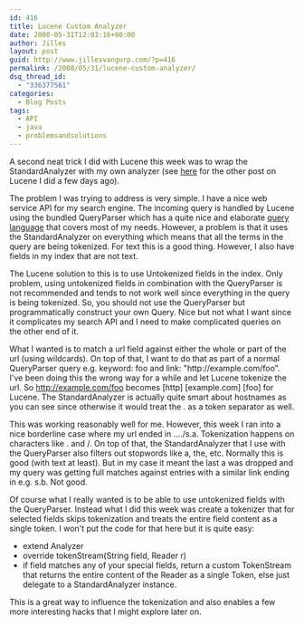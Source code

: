 ```yaml
---
id: 416
title: Lucene Custom Analyzer
date: 2008-05-31T12:03:16+00:00
author: Jilles
layout: post
guid: http://www.jillesvangurp.com/?p=416
permalink: /2008/05/31/lucene-custom-analyzer/
dsq_thread_id:
  - "336377561"
categories:
  - Blog Posts
tags:
  - API
  - java
  - problemsandsolutions
---
```

A second neat trick I did with Lucene this week was to wrap the StandardAnalyzer with my own analyzer (see [here](https://www.jillesvangurp.com/2008/05/28/boosting-lucene-search-results-using-timestamps/) for the other post on Lucene I did a few days ago).

The problem I was trying to address is very simple. I have a nice web service API for my search engine. The incoming query is handled by Lucene using the bundled QueryParser which has a quite nice and elaborate [query language](http://lucene.apache.org/java/docs/queryparsersyntax.html) that covers most of my needs. However, a problem is that it uses the StandardAnalyzer on everything which means that all the terms in the query are being tokenized. For text this is a good thing. However, I also have fields in my index that are not text.

The Lucene solution to this is to use Untokenized fields in the index. Only problem, using untokenized fields in combination with the QueryParser is not recommended and tends to not work well since everything in the query is being tokenized. So, you should not use the QueryParser but programmatically construct your own Query. Nice but not what I want since it complicates my search API and I need to make complicated queries on the other end of it.

What I wanted is to match a url field against either the whole or part of the url (using wildcards). On top of that, I want to do that as part of a normal QueryParser query e.g. keyword: foo and link: "http\://example.com/foo". I've been doing this the wrong way for a while and let Lucene tokenize the url. So http://example.com/foo becomes [http] [example.com] [foo] for Lucene. The StandardAnalyzer is actually quite smart about hostnames as you can see since otherwise it would treat the . as a token separator as well.

This was working reasonably well for me. However, this week I ran into a nice borderline case where my url ended in ..../s.a. Tokenization happens on characters like . and /. On top of that, the StandardAnalyzer that I use with the QueryParser also filters out stopwords like a, the, etc. Normally this is good (with text at least). But in my case it meant the last a was dropped and my query was getting full matches against entries with a similar link ending in e.g. s.b. Not good.

Of course what I really wanted is to be able to use untokenized fields with the QueryParser. Instead what I did this week was create a tokenizer that for selected fields skips tokenization and treats the entire field content as a single token. I won't put the code for that here but it is quite easy:
<ul>
	<li>extend Analyzer</li>
	<li>override tokenStream(String field, Reader r)</li>
	<li>if field matches any of your special fields, return a custom TokenStream that returns the entire content of the Reader as a single Token, else just delegate to a StandardAnalyzer instance.</li>
</ul>
This is a great way to influence the tokenization and also enables a few more interesting hacks that I might explore later on.